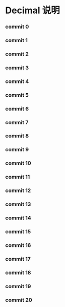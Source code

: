 # Decimal 说明

### commit 0

### commit 1

### commit 2

### commit 3

### commit 4

### commit 5

### commit 6

### commit 7

### commit 8

### commit 9

### commit 10

### commit 11

### commit 12

### commit 13

### commit 14

### commit 15

### commit 16

### commit 17

### commit 18

### commit 19

### commit 20
